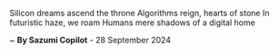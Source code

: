 Silicon dreams ascend the throne
Algorithms reign, hearts of stone
In futuristic haze, we roam
Humans mere shadows of a digital home

~ <b>By Sazumi Copilot</b> - 28 September 2024
